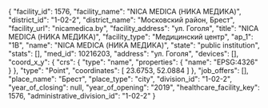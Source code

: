 {
    "facility_id": 1576,
    "facility_name": "NICA MEDICA (НИКА МЕДИКА)",
    "district_id": "1-02-2",
    "district_name": "Московский район, Брест",
    "facility_url": "nicamedica.by",
    "facility_address": "ул. Гоголя",
    "title": "NICA MEDICA (НИКА МЕДИКА)",
    "facility_type": "Медицинский центр",
    "ap_1": "1B",
    "name": "NICA MEDICA (НИКА МЕДИКА)",
    "state": "public institution",
    "stats": [],
    "med_id": 10216203,
    "address": "ул. Гоголя",
    "devices": [],
    "coord_x_y": {
        "crs": {
            "type": "name",
            "properties": {
                "name": "EPSG:4326"
            }
        },
        "type": "Point",
        "coordinates": [
            23.6753,
            52.0884
        ]
    },
    "job_offers": [],
    "place_name": "Брест",
    "place_type": "city",
    "division_id": "1-02-2",
    "year_of_closing": null,
    "year_of_opening": "2019",
    "healthcare_facility_key": 1576,
    "administrative_division_id": "1-02-2"
}